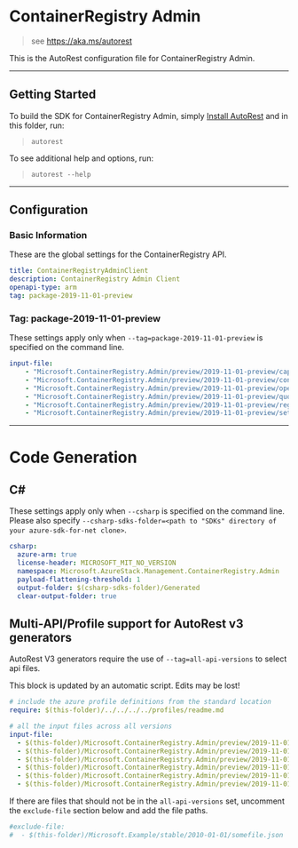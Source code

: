 # ContainerRegistry Admin

> see https://aka.ms/autorest

This is the AutoRest configuration file for ContainerRegistry Admin.

---
## Getting Started
To build the SDK for ContainerRegistry Admin, simply [Install AutoRest](https://aka.ms/autorest/install) and in this folder, run:

> `autorest`

To see additional help and options, run:

> `autorest --help`
---

## Configuration

### Basic Information
These are the global settings for the ContainerRegistry API.

``` yaml
title: ContainerRegistryAdminClient
description: ContainerRegistry Admin Client
openapi-type: arm
tag: package-2019-11-01-preview
```

### Tag: package-2019-11-01-preview

These settings apply only when `--tag=package-2019-11-01-preview` is specified on the command line.

``` yaml $(tag) == 'package-2019-11-01-preview'
input-file:
    - "Microsoft.ContainerRegistry.Admin/preview/2019-11-01-preview/capacity.json"
    - "Microsoft.ContainerRegistry.Admin/preview/2019-11-01-preview/configuration.json"
    - "Microsoft.ContainerRegistry.Admin/preview/2019-11-01-preview/operations.json"
    - "Microsoft.ContainerRegistry.Admin/preview/2019-11-01-preview/quotas.json"
    - "Microsoft.ContainerRegistry.Admin/preview/2019-11-01-preview/registries.json"
    - "Microsoft.ContainerRegistry.Admin/preview/2019-11-01-preview/setup.json"
```

---
# Code Generation

## C#

These settings apply only when `--csharp` is specified on the command line.
Please also specify `--csharp-sdks-folder=<path to "SDKs" directory of your azure-sdk-for-net clone>`.

``` yaml $(csharp)
csharp:
  azure-arm: true
  license-header: MICROSOFT_MIT_NO_VERSION
  namespace: Microsoft.AzureStack.Management.ContainerRegistry.Admin
  payload-flattening-threshold: 1
  output-folder: $(csharp-sdks-folder)/Generated
  clear-output-folder: true
```

## Multi-API/Profile support for AutoRest v3 generators 

AutoRest V3 generators require the use of `--tag=all-api-versions` to select api files.

This block is updated by an automatic script. Edits may be lost!

``` yaml $(tag) == 'all-api-versions' /* autogenerated */
# include the azure profile definitions from the standard location
require: $(this-folder)/../../../../profiles/readme.md

# all the input files across all versions
input-file:
  - $(this-folder)/Microsoft.ContainerRegistry.Admin/preview/2019-11-01-preview/capacity.json
  - $(this-folder)/Microsoft.ContainerRegistry.Admin/preview/2019-11-01-preview/configuration.json
  - $(this-folder)/Microsoft.ContainerRegistry.Admin/preview/2019-11-01-preview/operations.json
  - $(this-folder)/Microsoft.ContainerRegistry.Admin/preview/2019-11-01-preview/quotas.json
  - $(this-folder)/Microsoft.ContainerRegistry.Admin/preview/2019-11-01-preview/registries.json
  - $(this-folder)/Microsoft.ContainerRegistry.Admin/preview/2019-11-01-preview/setup.json
```

If there are files that should not be in the `all-api-versions` set, 
uncomment the  `exclude-file` section below and add the file paths.

``` yaml $(tag) == 'all-api-versions'
#exclude-file: 
#  - $(this-folder)/Microsoft.Example/stable/2010-01-01/somefile.json
```


